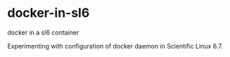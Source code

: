 # docker-in-sl6
docker in a sl6 container

Experimenting with configuration of docker daemon in Scientific Linux 6.7.
